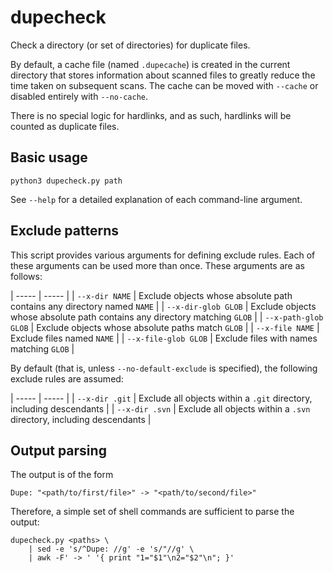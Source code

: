 # dupecheck
Check a directory (or set of directories) for duplicate files.

By default, a cache file (named `.dupecache`) is created in the current directory that stores information about scanned files to greatly reduce the time taken on subsequent scans. The cache can be moved with `--cache` or disabled entirely with `--no-cache`.

There is no special logic for hardlinks, and as such, hardlinks will be counted as duplicate files.

## Basic usage

`python3 dupecheck.py path`

See `--help` for a detailed explanation of each command-line argument.

## Exclude patterns

This script provides various arguments for defining exclude rules. Each of these arguments can be used more than once. These arguments are as follows:

| ----- | ----- |
| `--x-dir NAME` | Exclude objects whose absolute path contains any directory named `NAME` |
| `--x-dir-glob GLOB` | Exclude objects whose absolute path contains any directory matching `GLOB` |
| `--x-path-glob GLOB` | Exclude objects whose absolute paths match `GLOB` |
| `--x-file NAME` | Exclude files named `NAME` |
| `--x-file-glob GLOB` | Exclude files with names matching `GLOB` |

By default (that is, unless `--no-default-exclude` is specified), the following exclude rules are assumed:

| ----- | ----- |
| `--x-dir .git` | Exclude all objects within a `.git` directory, including descendants |
| `--x-dir .svn` | Exclude all objects within a `.svn` directory, including descendants |

## Output parsing

The output is of the form

```
Dupe: "<path/to/first/file>" -> "<path/to/second/file>"
```

Therefore, a simple set of shell commands are sufficient to parse the output:

```
dupecheck.py <paths> \
    | sed -e 's/^Dupe: //g' -e 's/"//g' \
    | awk -F' -> ' '{ print "1="$1"\n2="$2"\n"; }'
```
